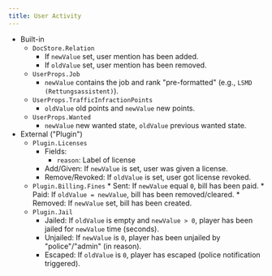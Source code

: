 ```yaml
---
title: User Activity
---
```


* Built-in
    * `DocStore.Relation`
        * If `newValue` set, user mention has been added.
        * If `oldValue` set, user mention has been removed.
    * `UserProps.Job`
        * `newValue` contains the job and rank "pre-formatted" (e.g., `LSMD (Rettungsassistent)`).
    * `UserProps.TrafficInfractionPoints`
        * `oldValue` old points and `newValue` new points.
    * `UserProps.Wanted`
        * `newValue` new wanted state, `oldValue` previous wanted state.
* External ("Plugin")
    * `Plugin.Licenses`
        * Fields:
            * `reason`: Label of license
        * Add/Given: If `newValue` is set, user was given a license.
        * Remove/Revoked: If `oldValue` is set, user got license revoked.
    * `Plugin.Billing.Fines`
            * Sent: If `newValue` equal `0`, bill has been paid.
            * Paid: If `oldValue = newValue`, bill has been removed/cleared.
            * Removed: If `newValue` set, bill has been created.
    * `Plugin.Jail`
        * Jailed: If `oldValue` is empty and `newValue > 0`, player has been jailed for `newValue` time (seconds).
        * Unjailed: If `newValue` is `0`, player has been unjailed by "police"/"admin" (in reason).
        * Escaped: If `oldValue` is `0`, player has escaped (police notification triggered).
